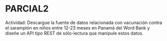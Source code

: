 # PARCIAL2
Actividad: Descargue la fuente de datos relacionada con vacunación contra el sarampión en niños entre 12-23 meses en Panamá del Word Bank y diseñe un API tipo REST de sólo-lectura que manipule estos datos.
